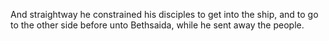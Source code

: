 And straightway he constrained his disciples to get into the ship, and to go to the other side before unto Bethsaida, while he sent away the people.
